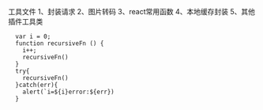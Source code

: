 工具文件
1、封装请求
2、图片转码
3、react常用函数
4、本地缓存封装
5、其他插件工具类


```javasript
  var i = 0;
  function recursiveFn () {
    i++;
    recursiveFn()
  }
  try{
    recursiveFn()
  }catch(err){
    alert(`i=${i}error:${err})
  }
